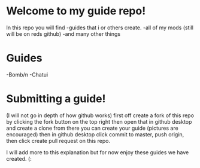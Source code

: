 # Welcome to my guide repo!
In this repo you will find
-guides that i or others create.
-all of my mods (still will be on reds github)
-and many other things

 # Guides
 -Bomb/n
 -Chatui


 # Submitting a guide! 
 (I will not go in depth of how github works)
 first off create a fork of this repo by clicking the fork button on the top right then open that in github desktop and create a clone from there you can create your guide (pictures are encouraged) then in github desktop click commit to master, push origin, then click create pull request on this repo.

 I will add more to this explanation but for now enjoy these guides we have created. (:
